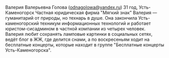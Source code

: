 Валерия Валерьевна Голова (odnagolowa@yandex.ru)
31 год, Усть-Каменогорск
Частная юридическая фирма "Мягкий знак"
Валерия — гуманитарий от природы, но технарь в душе. Она закончила Усть-каменогорский техникум информационных технологий и работает юристом-сисадмином в частной компании из четырех человек.
Валерия любит сохранять ламповые картинки в социальных сетях, ведёт блог в ЖЖ, где делится снами, а по воскресеньям ходит на бесплатные концерты, которые находит в группе "Бесплатные концерты Усть-Каменогорска".